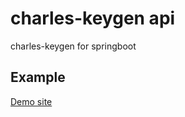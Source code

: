 # charles-keygen api
charles-keygen for springboot

## Example
[Demo site](https://charles.rainss.cc)
